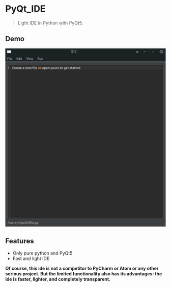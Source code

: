 # PyQt_IDE
> Light IDE in Python with PyQt5.

## Demo
![demo](https://github.com/Intercrus/PyQt_IDE/blob/master/demo.gif)

## Features
* Only pure python and PyQt5
* Fast and light IDE

__Of course, this ide is not a competitor to PyCharm or Atom or any other serious project. But the limited functionality also has its advantages: the ide is faster, lighter, and completely transparent.__
